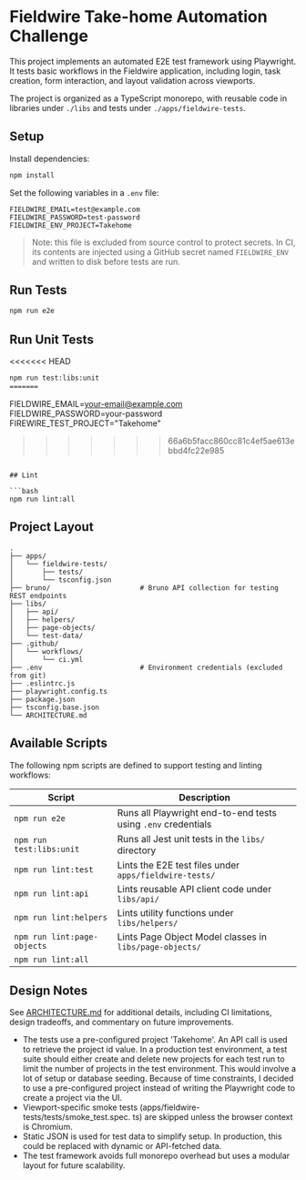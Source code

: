 # Fieldwire Take-home Automation Challenge

This project implements an automated E2E test framework using Playwright.  
It tests basic workflows in the Fieldwire application, including login, task creation, form interaction, and layout validation across viewports.

The project is organized as a TypeScript monorepo, with reusable code in libraries under `./libs` and tests under `./apps/fieldwire-tests`.

## Setup

Install dependencies:

```bash
npm install
```

Set the following variables in a `.env` file:

```
FIELDWIRE_EMAIL=test@example.com
FIELDWIRE_PASSWORD=test-password
FIELDWIRE_ENV_PROJECT=Takehome
```

> Note: this file is excluded from source control to protect secrets. In CI, its contents are injected using a GitHub secret named `FIELDWIRE_ENV` and written to disk before tests are run.

## Run Tests

```bash
npm run e2e
```

## Run Unit Tests

<<<<<<< HEAD
```bash
npm run test:libs:unit
=======
```
FIELDWIRE_EMAIL=your-email@example.com
FIELDWIRE_PASSWORD=your-password
FIREWIRE_TEST_PROJECT="Takehome"

>>>>>>> 66a6b5facc860cc81c4ef5ae613ebbd4fc22e985
```

## Lint

```bash
npm run lint:all
```

## Project Layout

```
.
├── apps/
│   └── fieldwire-tests/
│       ├── tests/
│       └── tsconfig.json
├── bruno/                      # Bruno API collection for testing REST endpoints
├── libs/
│   ├── api/
│   ├── helpers/
│   ├── page-objects/
│   └── test-data/
├── .github/
│   └── workflows/
│       └── ci.yml
├── .env                        # Environment credentials (excluded from git)
├── .eslintrc.js
├── playwright.config.ts
├── package.json
├── tsconfig.base.json
└── ARCHITECTURE.md
```

## Available Scripts

The following npm scripts are defined to support testing and linting workflows:

| Script                      | Description                                                  |
|-----------------------------|--------------------------------------------------------------|
| `npm run e2e`               | Runs all Playwright end-to-end tests using `.env` credentials |
| `npm run test:libs:unit`    | Runs all Jest unit tests in the `libs/` directory             |
| `npm run lint:test`         | Lints the E2E test files under `apps/fieldwire-tests/`        |
| `npm run lint:api`          | Lints reusable API client code under `libs/api/`              |
| `npm run lint:helpers`      | Lints utility functions under `libs/helpers/`                 |
| `npm run lint:page-objects` | Lints Page Object Model classes in `libs/page-objects/`    |
| `npm run lint:all`   

## Design Notes

See [ARCHITECTURE.md](./ARCHITECTURE.md) for additional details, including CI limitations, design tradeoffs, and commentary on future improvements.

- The tests use a pre-configured project 'Takehome'.  An API call is used to 
  retrieve the project id value.  In a production test environment, a test 
  suite should either create and delete new projects for each test run to 
  limit the number of projects in the test environment.  This would involve 
  a lot of setup or database seeding.  Because of time constraints, I 
  decided to use a pre-configured project instead of writing the Playwright 
  code to create a project via the UI.
- Viewport-specific smoke tests (apps/fieldwire-tests/tests/smoke_test.spec.
  ts) are skipped unless the browser context is 
  Chromium.
- Static JSON is used for test data to simplify setup. In production, this could be replaced with dynamic or API-fetched data.
- The test framework avoids full monorepo overhead but uses a modular layout for future scalability.
